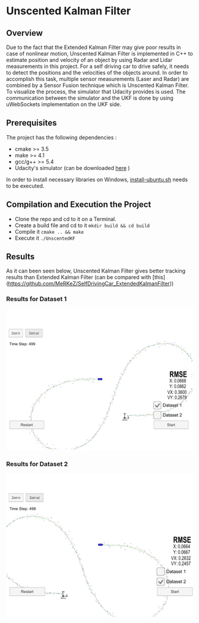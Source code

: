 # Unscented Kalman Filter

[//]: # (Image References)

[image1]: ./examples/dataset1.jpg "Results for Dataset 1"
[image2]: ./examples/dataset2.jpg "Results for Dataset 1"

## Overview

Due to the fact that the Extended Kalman Filter may give poor results in case of nonlinear motion, Unscented Kalman Filter is implemented in C++ to estimate position and velocity of an object by using Radar and Lidar measurements in this project. For a self driving car to drive safely, it needs to detect the positions and the velocities of the objects around. In order to accomplish this task, multiple sensor measurements (Laser and Radar) are combined by a Sensor Fusion technique which is Unscented Kalman Filter. To visualize the process, the simulator that Udacity provides is used. The communication between the simulator and the UKF is done by using uWebSockets implementation on the UKF side. 

## Prerequisites

The project has the following dependencies :

* cmake >= 3.5
* make >= 4.1
* gcc/g++ >= 5.4
* Udacity's simulator (can be downloaded [here](https://github.com/udacity/self-driving-car-sim/releases) )

In order to install necessary libraries on Windows, [install-ubuntu.sh](./install-ubuntu.sh) needs to be executed.

## Compilation and Execution the Project

* Clone the repo and cd to it on a Terminal.
* Create a build file and cd to it `mkdir build && cd build`
* Compile it `cmake .. && make`
* Execute it `./UnscentedKF`

## Results

As it can been seen below, Unscented Kalman Filter gives better tracking results than Extended Kalman Filter (can be compared with [this] (https://github.com/MeRKeZ/SelfDrivingCar_ExtendedKalmanFilter))

### Results for Dataset 1

![alt text][image1]

### Results for Dataset 2

![alt text][image2]
